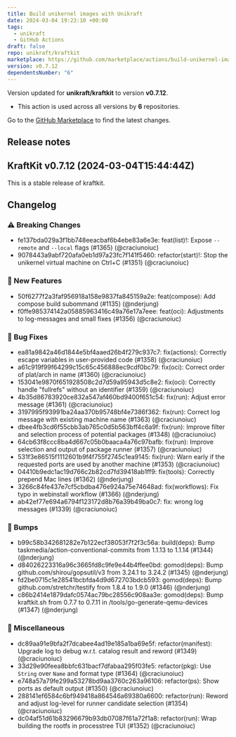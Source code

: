 ```yaml
---
title: Build unikernel images with Unikraft
date: 2024-03-04 19:23:10 +00:00
tags:
  - unikraft
  - GitHub Actions
draft: false
repo: unikraft/kraftkit
marketplace: https://github.com/marketplace/actions/build-unikernel-images-with-unikraft
version: v0.7.12
dependentsNumber: "6"
---
```



Version updated for **unikraft/kraftkit** to version **v0.7.12**.
- This action is used across all versions by **6** repositories.

Go to the [GitHub Marketplace](https://github.com/marketplace/actions/build-unikernel-images-with-unikraft) to find the latest changes.

## Release notes

## KraftKit v0.7.12 (2024-03-04T15:44:44Z)

This is a stable release of kraftkit.

## Changelog
### ⚠️ Breaking Changes
* fe137bda029a3f1bb748eeacbaf6b4ebe83a6e3e: feat(list)!: Expose `--remote` and `--local` flags (#1365) (@craciunoiuc)
* 9078443a9abf720afa0eb1d97a23fc7f141f5460: refactor(start)!: Stop the unikernel virtual machine on Ctrl+C (#1351) (@craciunoiuc)
### 🚀 New Features
* 50f6277f2a3faf956918a158e9837fa845159a2e: feat(compose): Add compose build subommand (#1135) (@nderjung)
* f0ffe985374142a05885963416c49a76e17a7eee: feat(oci): Adjustments to log-messages and small fixes (#1356) (@craciunoiuc)
### 🐛 Bug Fixes
* ea81a9842a46d1844e5bf4aaed26b4f279c937c7: fix(actions): Correctly escape variables in user-provided code (#1358) (@craciunoiuc)
* a61c919f99f64299c15c65c456888ec9cdf0bc79: fix(oci): Correct order of plat/arch in name (#1360) (@craciunoiuc)
* 153041e9870f651928508c2d7d59a95943d5c8e2: fix(oci): Correctly handle "fullrefs" without an identifier (#1359) (@craciunoiuc)
* 4b35d86783920ce832a547af460bd9400f651c54: fix(run): Adjust error message (#1361) (@craciunoiuc)
* 3197995f93991ba24aa370b95748bf4e7386f362: fix(run): Correct log message with existing machine name (#1363) (@craciunoiuc)
* dbee4fb3cd6f55cbb3ab765c0d5b563bff4c6a9f: fix(run): Improve filter and selection process of potential packages (#1348) (@craciunoiuc)
* 64cb63f8ccc8ba4d667c05b0baaca4a76c97bafb: fix(run): Improve selection and output of package runner (#1357) (@craciunoiuc)
* 531f3e86515f1112601b9f4f755f2745c1ea9145: fix(run): Warn early if the requested ports are used by another machine (#1353) (@craciunoiuc)
* 04410b9edc1ac19d766c2b82cd7fd39418ab1ff9: fix(tools): Correctly prepend Mac lines (#1362) (@nderjung)
* 3266c84fe437e7cf5cbdba476e924a75e74648ad: fix(workflows): Fix typo in webinstall workflow (#1366) (@nderjung)
* ab42ef77e694a6794f123172d8b76a39b49ba0c7: fix: wrong log messages (#1339) (@craciunoiuc)
### 🤖 Bumps
* b99c58b342681282e7b122ecf38053f7f2f3c56a: build(deps): Bump taskmedia/action-conventional-commits from 1.1.13 to 1.1.14 (#1344) (@nderjung)
* d84026223316a96c3665fd8c9fe9e44b4ffee0bd: gomod(deps): Bump github.com/shirou/gopsutil/v3 from 3.24.1 to 3.24.2 (#1345) (@nderjung)
* fd2be0715c1e28541bcbfda4d9d672703bdcb593: gomod(deps): Bump github.com/stretchr/testify from 1.8.4 to 1.9.0 (#1346) (@nderjung)
* c86b2414e1879dafc0574ac79bc28556c908aa3e: gomod(deps): Bump kraftkit.sh from 0.7.7 to 0.7.11 in /tools/go-generate-qemu-devices (#1347) (@nderjung)
### 🐒 Miscellaneous
* dc89aa91e9bfa2f7dcabee4ad19e185a1ba69e5f: refactor(manifest): Upgrade log to debug w.r.t. catalog result and reword (#1349) (@craciunoiuc)
* 33d29e90feea8bbfc631bacf7dfabaa295f03fe5: refactor(pkg): Use `String` over `Name` and format type (#1364) (@craciunoiuc)
* e748a57a79fe299a53278bd9aa3760c263a96106: refactor(ps): Show ports as default output (#1350) (@craciunoiuc)
* 288141ef6584c6bf949418a864546a69380a6600: refactor(run): Reword and adjust log-level for runner candidate selection (#1354) (@craciunoiuc)
* dc04af51d61b83296679b93db07087f61a72f1a8: refactor(run): Wrap building the rootfs in processtree TUI (#1352) (@craciunoiuc)


